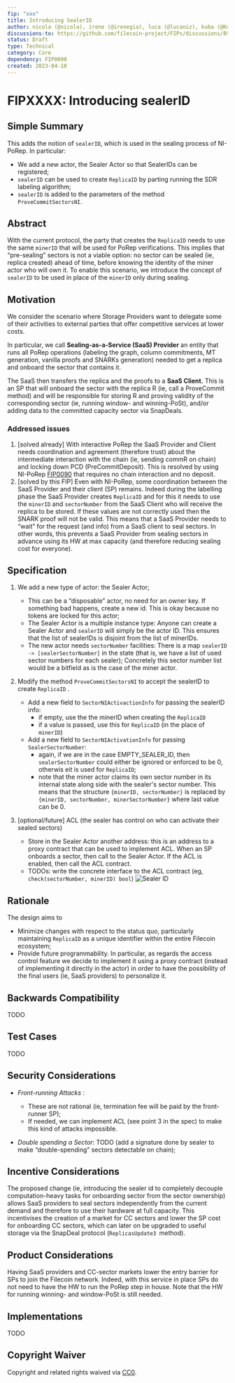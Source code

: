 ```yaml
---
fip: "xxx"
title: Introducing SealerID
author: nicola (@nicola), irene (@irenegia), luca (@lucaniz), kuba (@Kubuxu)
discussions-to: https://github.com/filecoin-project/FIPs/discussions/890 
status: Draft
type: Technical
category: Core
dependency: FIP0090
created: 2023-04-18
---
```




# FIPXXXX: Introducing sealerID


## Simple Summary

This adds the notion of `sealerID`, which is used in the sealing process of NI-PoRep. In particular:
* We add a new actor, the Sealer Actor so that SealerIDs can be registered;
* `sealerID` can be used to create `ReplicaID` by parting running the SDR labeling algorithm;
* `sealerID` is added to the parameters of the method `ProveCommitSectorsNI`.



## Abstract 

With the current protocol, the party that creates the `ReplicaID` needs to use the same `minerID` that will be used for PoRep verifications. This implies that “pre-sealing” sectors is not a viable option: no sector can be sealed (ie, replica created) ahead of time, before knowing the identity of the miner actor who will own it. To enable this scenario, we introduce the concept of `sealerID` to be used in place of the `minerID` only during sealing.


## Motivation

We consider the scenario where Storage Providers want to delegate some of their activities to external parties that offer competitive services at lower costs.

In particular, we call **Sealing-as-a-Service (SaaS) Provider** an entity that runs all PoRep operations (labeling the graph, column commitments, MT generation, vanilla proofs and SNARKs generation) needed to get a replica and onboard the sector that contains it.

The SaaS then transfers the replica and the proofs to a **SaaS Client.** This is an SP that will onboard the sector with the replica R (ie, call a ProveCommit method) and will be responsible for storing R and proving validity of the corresponding sector (ie, running window- and winning-PoSt), and/or adding data to the committed capacity sector via SnapDeals.

### Addressed issues

1. [solved already] With interactive PoRep the SaaS Provider and Client needs coordination and agreement (therefore trust) about the intermediate interaction with the chain (ie, sending commR on chain) and locking down PCD (PreCommitDeposit). This is resolved by using NI-PoRep [FIP0090](https://github.com/filecoin-project/FIPs/blob/master/FIPS/fip-0090.md) that requires no chain interaction and no deposit.
2. [solved by this FIP] Even with NI-PoRep, some coordination between the SaaS Provider and their client (SP) remains. Indeed during the labelling phase the SaaS Provider creates `ReplicaID` and for this it needs to use the `minerID` and `sectorNumber` from the SaaS Client who will receive the replica to be stored. If these values are not correctly used then the SNARK proof will not be valid. This means that a SaaS Provider needs to “wait” for the request (and info) from a SaaS client to seal sectors. In other words, this prevents a SaaS Provider from sealing sectors in advance using its HW at max capacity (and therefore reducing sealing cost for everyone).


## Specification

1. We add a new type of actor: the Sealer Actor;
   - This can be a “disposable” actor, no need for an owner key. If something bad happens, create a new id. This is okay because no tokens are locked for this actor;
   - The Sealer Actor is a multiple instance type: Anyone can create a Sealer Actor and `sealerID` will simply be the actor ID. This ensures that the list of sealerIDs is disjoint from the list of minerIDs.
   - The new actor needs `sectorNumber` facilities: There is a map `sealerID -> [sealerSectorNumber]` in the state (that is, we have a list of used sector numbers for each sealer); Concretely this sector number list would be a bitfield as is the case of the miner actor.

2. Modify the method `ProveCommitSectorsNI` to accept the sealerID to create `ReplicaID` .
    - Add a new field to `SectorNIActivactionInfo` for passing the sealerID info:
      - if empty, use the the minerID when creating the `ReplicaID`
      - if a value is passed, use this for `ReplicaID` (in the place of `minerID`)
    - Add a new field to `SectorNIActivationInfo` for passing `SealerSectorNumber`:
      - again, if we are in the case EMPTY_SEALER_ID, then `sealerSectorNumber` could either be ignored or enforced to be 0, otherwis eit is used for `ReplicaID`;
      - note that the miner actor claims its own sector number in its internal state along side with the sealer's sector number. This means that the structure `{minerID, sectorNumber}` is replaced by `{minerID, sectorNumber, minerSectorNumber}` where last value can be 0.
   
       
3. [optional/future] ACL (the sealer has control on who can activate their sealed sectors)
    -  Store in the Sealer Actor another address: this is an address to a proxy contract that can be used to implement ACL. When an SP onboards a sector, then call to the Sealer Actor. If the ACL is enabled, then call the ACL contract. 
    - TODOs:  write the concrete interface to the ACL contract (eg, `check(sectorNumber, minerID) bool`) ![Sealer ID](https://github.com/filecoin-project/FIPs/assets/23217773/4852d5eb-6c81-4fc7-9f7e-dd7a351ed943)



## Rationale 

The design aims to 
* Minimize changes with respect to the status quo, particularly maintaining `ReplicaID` as a unique identifier within the entire Filecoin ecosystem;
* Provide future programmability. In particular, as regards the access control feature we decide to implement it using a proxy contract (instead of implementing it directly in the actor) in order to have the possibility of the final users (ie, SaaS providers) to personalize it. 


## Backwards Compatibility

TODO


## Test Cases

TODO


## Security Considerations

* *Front-running Attacks* :
  * These are not rational (ie, termination fee will be paid by the front-runner SP);
  * If needed, we can implement ACL (see point 3 in the spec) to make this kind of attacks impossible.

* *Double spending a Sector*: TODO (add a signature done by sealer to make “double-spending” sectors detectable on chain);



## Incentive Considerations

The proposed change (ie, introducing the sealer id to completely decouple computation-heavy tasks for onboarding sector from the sector ownership) allows SaaS providers to seal sectors independently from the current demand and therefore to use their hardware at full capacity. This incentivises the creation of a market for CC sectors and lower the SP cost for onboarding CC sectors, which can later on be upgraded to useful storage via the SnapDeal protocol (`ReplicasUpdate3 `method).


## Product Considerations

Having SaaS providers and CC-sector markets lower the entry barrier for SPs to join the Filecoin network. Indeed, with this service in place SPs do not need to have the HW to run the PoRep step in house. Note that the HW for running winning- and window-PoSt is still needed.


## Implementations

TODO


## Copyright Waiver

Copyright and related rights waived via [CC0](https://creativecommons.org/publicdomain/zero/1.0/).
